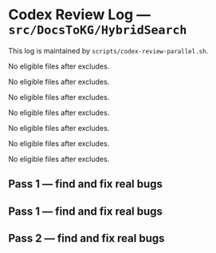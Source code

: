 # Codex Review Log — `src/DocsToKG/HybridSearch`
This log is maintained by `scripts/codex-review-parallel.sh`.

<!-- 2025-10-22 16:55:34Z UTC -->
No eligible files after excludes.

<!-- 2025-10-22 17:01:20Z UTC -->
No eligible files after excludes.

<!-- 2025-10-22 17:13:46Z UTC -->
No eligible files after excludes.

<!-- 2025-10-23 01:39:11Z UTC -->
No eligible files after excludes.

<!-- 2025-10-23 02:48:00Z UTC -->
No eligible files after excludes.

<!-- 2025-10-23 03:05:49Z UTC -->
No eligible files after excludes.

<!-- 2025-10-23 03:55:00Z UTC -->
No eligible files after excludes.

<!-- 2025-10-23 04:04:17Z UTC -->
## Pass 1 — find and fix real bugs

<!-- 2025-10-23 04:06:49Z UTC -->
## Pass 1 — find and fix real bugs

<!-- 2025-10-23 04:06:55Z UTC -->
## Pass 2 — find and fix real bugs
